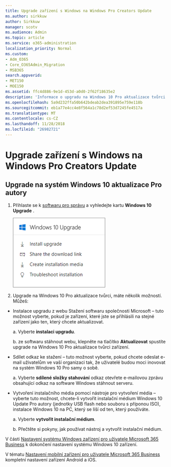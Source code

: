 ```yaml
---
title: Upgrade zařízení s Windows na Windows Pro Creators Update
ms.author: sirkkuw
author: Sirkkuw
manager: scotv
ms.audience: Admin
ms.topic: article
ms.service: o365-administration
localization_priority: Normal
ms.custom:
- Adm_O365
- Core_O365Admin_Migration
- MSB365
search.appverid:
- MET150
- MOE150
ms.assetid: ffc4d886-9e1d-453d-a0d0-2f62f18635e2
description: 'Informace o upgradu na Windows 10 Pro aktualizace tvůrci zařízení systému Windows. '
ms.openlocfilehash: 5a9d232ffa50b642bdeab2dea391895e759e118b
ms.sourcegitcommit: eb1a77e4cc4e8f564a1c78d2ef53d7245fe4517a
ms.translationtype: MT
ms.contentlocale: cs-CZ
ms.lasthandoff: 11/28/2018
ms.locfileid: "26982721"
---
```

# <a name="upgrade-windows-devices-to-windows-pro-creators-update"></a>Upgrade zařízení s Windows na Windows Pro Creators Update

## <a name="upgrade-to-windows-10-pro-creators-update"></a>Upgrade na systém Windows 10 aktualizace Pro autory

1. Přihlaste se k [softwaru pro správu](https://portal.office.com/adminportal/home) a vyhledejte kartu **Windows 10 Upgrade** . 
    
    ![Windows 10 Upgrade karty ve středisku pro správce.](media/066f47bf-7b88-4fea-8fd0-82798ea66716.png)
  
2. Upgrade na Windows 10 Pro aktualizace tvůrci, máte několik možností. Můžeš:
    
- Instalace upgradu z webu Stažení softwaru společnosti Microsoft – tuto možnost vyberte, pokud je zařízení, které jste se přihlásili na stejné zařízení jako ten, který chcete aktualizovat.
    
  a. Vyberte **instalaci upgradu**.
    
  b. ze softwaru stáhnout webu, klepněte na tlačítko **Aktualizovat** spustíte upgrade na Windows 10 Pro aktualizace tvůrci zařízení. 
    
- Sdílet odkaz ke stažení – tuto možnost vyberte, pokud chcete odeslat e-mail uživatelům ve vaší organizaci tak, že uživatelé budou moci inovovat na systém Windows 10 Pro samy o sobě.
 
   a. Vyberte **sdílené složky stahování** odkaz otevřete e-mailovou zprávu obsahující odkaz na software Windows stáhnout serveru. 
    
 - Vytvoření instalačního média pomocí nástroje pro vytvoření média – vyberte tuto možnost, chcete-li vytvořit instalační médium Windows 10 Update Pro autory (jednotky USB flash nebo souboru s příponou ISO), instalace Windows 10 na PC, který se liší od ten, který používáte.
    
    a. Vyberte **vytvořit instalační médium**.
    
    b. Přečtěte si pokyny, jak používat nástroj a vytvořit instalační médium. 
    
V části [Nastavení systému Windows zařízení pro uživatele Microsoft 365 Business](set-up-windows-devices.md) k dokončení nastavení systému Windows 10 zařízení. 
  
V tématu [Nastavení mobilní zařízení pro uživatele Microsoft 365 Business](set-up-mobile-devices.md) kompletní nastavení zařízení Android a iOS. 
  

